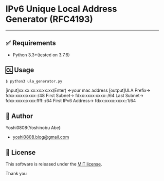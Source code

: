 # IPv6 Unique Local Address Generator (RFC4193)

---

## ✅ Requirements

- Python 3.3+(tested on 3.7.6)


##  🆑  Usage
```bash
$ python3 ula_generator.py
```

 [input]xx:xx:xx:xx:xx:xx(Enter)    <-your mac address
 [output]ULA Prefix-> fdxx:xxxx:xxxx::/48
        First Subnet-> fdxx:xxxx:xxxx::/64
        Last Subnet-> fdxx:xxxx:xxxx:ffff::/64
        First IPv6 Address-> fdxx:xxxx:xxxx::1/64

## 👤 Author
Yoshi0808(Yoshinobu Abe)
- yoshi0808.blog@gmail.com

## 📝 License
This software is released under the [MIT license](https://opensource.org/licenses/MIT).

Thank you
